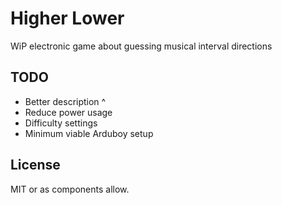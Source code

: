 # Higher Lower

WiP electronic game about guessing musical interval directions

## TODO

- Better description ^
- Reduce power usage
- Difficulty settings
- Minimum viable Arduboy setup

## License

MIT or as components allow.
